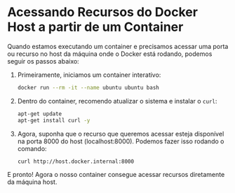 # Acessando Recursos do Docker Host a partir de um Container

Quando estamos executando um container e precisamos acessar uma porta ou recurso no host da máquina onde o Docker está rodando, podemos seguir os passos abaixo:

1. Primeiramente, iniciamos um container interativo:

   ```bash
   docker run --rm -it --name ubuntu ubuntu bash
   ```

2. Dentro do container, recomendo atualizar o sistema e instalar o `curl`:

   ```bash
   apt-get update
   apt-get install curl -y
   ```

3. Agora, suponha que o recurso que queremos acessar esteja disponível na porta 8000 do host (localhost:8000). Podemos fazer isso rodando o comando:

   ```bash
   curl http://host.docker.internal:8000
   ```

E pronto! Agora o nosso container consegue acessar recursos diretamente da máquina host.
